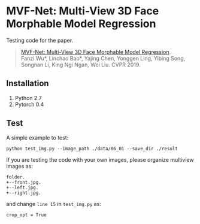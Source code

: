 # MVF-Net: Multi-View 3D Face Morphable Model Regression
Testing code for the paper.
> [MVF-Net: Multi-View 3D Face Morphable Model Regression](https://arxiv.org/abs/1904.04473).   
> Fanzi Wu*, Linchao Bao*, Yajing Chen, Yonggen Ling, Yibing Song, Songnan Li, King Ngi Ngan, Wei Liu. 
> CVPR 2019.

## Installation
1. Python 2.7
2. Pytorch 0.4

## Test
A simple example to test:
```
python test_img.py --image_path ./data/06_01 --save_dir ./result
```
If you are testing the code with your own images, please organize multiview images as:
```
folder.
+--front.jpg.
+--left.jpg.
+--right.jpg.
```
and change `line 15` in `test_img.py` as:
```
crop_opt = True
```
